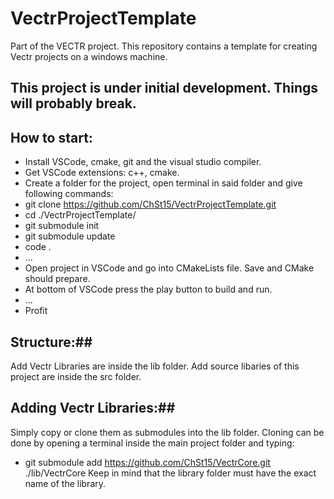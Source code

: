 # VectrProjectTemplate
Part of the VECTR project. 
This repository contains a template for creating Vectr projects on a windows machine.
## **This project is under initial development. Things will probably break.**
## How to start:
- Install VSCode, cmake, git and the visual studio compiler.
- Get VSCode extensions: c++, cmake.
- Create a folder for the project, open terminal in said folder and give following commands:
- git clone https://github.com/ChSt15/VectrProjectTemplate.git
- cd ./VectrProjectTemplate/
- git submodule init
- git submodule update
- code .
- ...
- Open project in VSCode and go into CMakeLists file. Save and CMake should prepare.
- At bottom of VSCode press the play button to build and run.
- ...
- Profit
## Structure:##
Add Vectr Libraries are inside the lib folder. Add source libaries of this project are inside the src folder.
## Adding Vectr Libraries:##
Simply copy or clone them as submodules into the lib folder. Cloning can be done by opening a terminal inside the main project folder and typing:
- git submodule add https://github.com/ChSt15/VectrCore.git ./lib/VectrCore
Keep in mind that the library folder must have the exact name of the library.